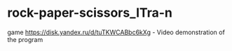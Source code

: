 # rock-paper-scissors_ITra-n
game 
https://disk.yandex.ru/d/tuTKWCABbc6kXg - Video demonstration of the program
